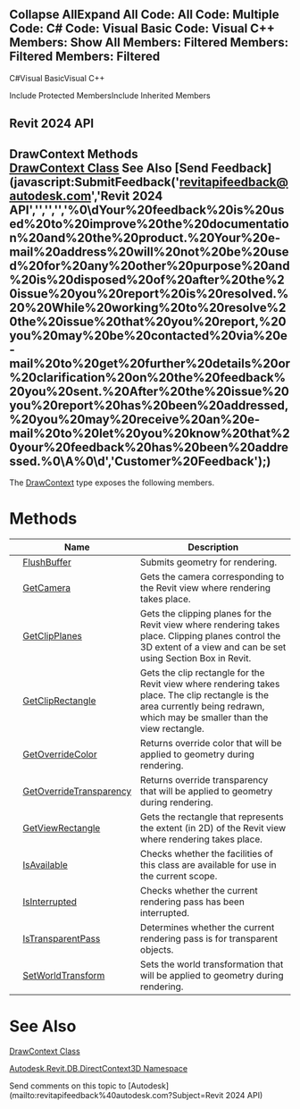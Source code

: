 ﻿

Collapse AllExpand All Code: All Code: Multiple Code: C# Code: Visual Basic Code: Visual C++  Members: Show All Members: Filtered Members: Filtered Members: Filtered   
---  
  
C#Visual BasicVisual C++

Include Protected MembersInclude Inherited Members

Revit 2024 API  
---  
DrawContext Methods  
[DrawContext Class](b9244325-08c8-8bbd-a9f3-5d91d638d85d.md) See Also [Send Feedback](javascript:SubmitFeedback\('revitapifeedback@autodesk.com','Revit 2024 API','','','','%0\\dYour%20feedback%20is%20used%20to%20improve%20the%20documentation%20and%20the%20product.%20Your%20e-mail%20address%20will%20not%20be%20used%20for%20any%20other%20purpose%20and%20is%20disposed%20of%20after%20the%20issue%20you%20report%20is%20resolved.%20%20While%20working%20to%20resolve%20the%20issue%20that%20you%20report,%20you%20may%20be%20contacted%20via%20e-mail%20to%20get%20further%20details%20or%20clarification%20on%20the%20feedback%20you%20sent.%20After%20the%20issue%20you%20report%20has%20been%20addressed,%20you%20may%20receive%20an%20e-mail%20to%20let%20you%20know%20that%20your%20feedback%20has%20been%20addressed.%0\\A%0\\d','Customer%20Feedback'\);)  
---  
  
The [DrawContext](b9244325-08c8-8bbd-a9f3-5d91d638d85d.md) type exposes the following members.

# Methods

|  | Name | Description |
| --- | --- | --- |
|  | [FlushBuffer](e216a4c0-6a88-cf2c-35fa-8f43019db61d.md) | Submits geometry for rendering. |
|  | [GetCamera](048d5376-17c1-8581-9e2a-376a0bc20215.md) | Gets the camera corresponding to the Revit view where rendering takes place. |
|  | [GetClipPlanes](be439140-6dd8-f08e-de56-484f576de94f.md) | Gets the clipping planes for the Revit view where rendering takes place. Clipping planes control the 3D extent of a view and can be set using Section Box in Revit. |
|  | [GetClipRectangle](3befe4ef-682b-f101-c6a6-e54aa15adf04.md) | Gets the clip rectangle for the Revit view where rendering takes place. The clip rectangle is the area currently being redrawn, which may be smaller than the view rectangle. |
|  | [GetOverrideColor](4e25065e-24ec-4378-6c17-79530d93881a.md) | Returns override color that will be applied to geometry during rendering. |
|  | [GetOverrideTransparency](bded077c-4190-fddb-ec44-558a55baec01.md) | Returns override transparency that will be applied to geometry during rendering. |
|  | [GetViewRectangle](7ea41cc8-bf1c-d9f0-5013-8e73ff0a0bbe.md) | Gets the rectangle that represents the extent (in 2D) of the Revit view where rendering takes place. |
|  | [IsAvailable](7282d58a-ba94-79d1-dff1-7782ecdacf84.md) | Checks whether the facilities of this class are available for use in the current scope. |
|  | [IsInterrupted](7e0eb9bd-9a96-a142-5503-1a266cbafb2a.md) | Checks whether the current rendering pass has been interrupted. |
|  | [IsTransparentPass](e7a6cb5b-d23b-9269-591d-6ca37790176d.md) | Determines whether the current rendering pass is for transparent objects. |
|  | [SetWorldTransform](4917c16f-5f9e-6172-7b5d-32d6174d6adf.md) | Sets the world transformation that will be applied to geometry during rendering. |
  
# See Also

[DrawContext Class](b9244325-08c8-8bbd-a9f3-5d91d638d85d.md)

[Autodesk.Revit.DB.DirectContext3D Namespace](f4ba10f0-55ea-5344-173b-688405391794.md)

Send comments on this topic to [Autodesk](mailto:revitapifeedback%40autodesk.com?Subject=Revit 2024 API)